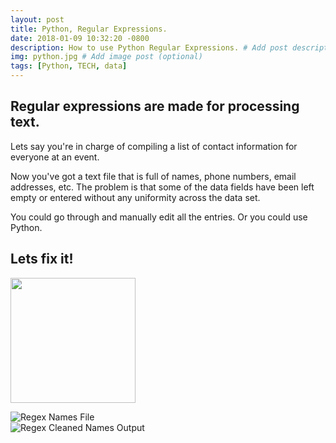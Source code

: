 ```yaml
---
layout: post
title: Python, Regular Expressions.
date: 2018-01-09 10:32:20 -0800
description: How to use Python Regular Expressions. # Add post description (optional)
img: python.jpg # Add image post (optional)
tags: [Python, TECH, data]
---
```

## Regular expressions are made for processing text.

Lets say you're in charge of compiling a list of contact information for everyone at an event.

Now you've got a text file that is full of names, phone numbers, email addresses, etc. The problem is that some of the data fields have been left empty or entered without any uniformity across the data set.

You could go through and manually edit all the entries. Or you could use Python.

Lets fix it!
---
<img src="/assets/img/python-regex-name.png" width="200">

![Regex Names File]({{site.baseurl}}/assets/img/python-regex-names.png)  
![Regex Cleaned Names Output]({{site.baseurl}}/assets/img/python-regex-names-output.png)  
